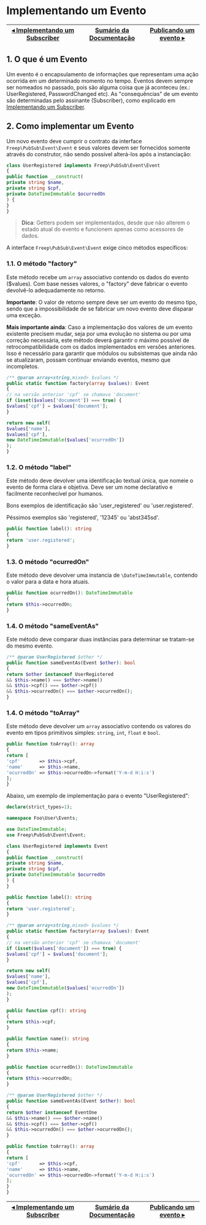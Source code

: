 # Implementando um Evento

[◂ Implementando um Subscriber](07-implementando-um-subscriber.md) | [Sumário da Documentação](indice.md) | [Publicando um evento ▸](09-publicando-um-evento.md)
-- | -- | --

## 1. O que é um Evento

Um evento é o encapsulamento de informações que representam uma ação ocorrida em um determinado momento no tempo. Eventos devem sempre ser nomeados no passado, pois são alguma coisa que já aconteceu (ex.: UserRegistered, PasswordChanged etc). As "consequências" de um evento são determinadas pelo assinante (Subscriber), como explicado em [Implementando um Subscriber](07-implementando-um-subscriber.md).

## 2. Como implementar um Evento

Um novo evento deve cumprir o contrato da interface `Freep\PubSub\Event\Event` e seus valores devem ser fornecidos somente através do construtor, não sendo possível alterá-los após a instanciação:

```php
class UserRegistered implements Freep\PubSub\Event\Event
{
public function __construct(
private string $name,
private string $cpf,
private DateTimeImmutable $ocurredOn
) {
}
}
```

> **Dica**: Getters podem ser implementados, desde que não alterem o estado atual do evento e funcionem apenas como acessores de dados.

A interface `Freep\PubSub\Event\Event` exige cinco métodos específicos:

### 1.1. O método "factory"

Este método recebe um `array` associativo contendo os dados do evento ($values). Com base nesses valores, o "factory" deve fabricar o evento devolvê-lo adequadamente no retorno.

**Importante**: O valor de retorno sempre deve ser um evento do mesmo tipo, sendo que a impossibilidade de se fabricar um novo evento deve disparar uma exceção.

**Mais importante ainda**: Caso a implementação dos valores de um evento existente precisem mudar, seja por uma evolução no sistema ou por uma correção necessária, este método deverá garantir o máximo possível de retrocompatibilidade com os dados implementados em versões anteriores. Isso é necessário para garantir que módulos ou subsistemas que ainda não se atualizaram, possam continuar enviando eventos, mesmo que incompletos.

```php
/** @param array<string,mixed> $values */
public static function factory(array $values): Event
{
// na versão anterior 'cpf' se chamava 'document'
if (isset($values['document']) === true) {
$values['cpf'] = $values['document'];
}

return new self(
$values['name'],
$values['cpf'],
new DateTimeImmutable($values['ocurredOn'])
);
}
```

### 1.2. O método "label"

Este método deve devolver uma identificação textual única, que nomeie o evento de forma clara e objetiva. Deve ser um nome declarativo e facilmente reconhecível por humanos.

Bons exemplos de identificação são 'user_registered' ou 'user.registered'.

Péssimos exemplos são 'registered', '12345' ou 'abst345sd'.

```php
public function label(): string
{
return 'user.registered';
}
```

### 1.3. O método "ocurredOn"

Este método deve devolver uma instancia de `\DateTimeImmutable`, contendo o valor para a data e hora atuais.

```php
public function ocurredOn(): DateTimeImmutable
{
return $this->ocurredOn;
}
```

### 1.4. O método "sameEventAs"

Este método deve comparar duas instâncias para determinar se tratam-se do mesmo evento.

```php
/** @param UserRegistered $other */
public function sameEventAs(Event $other): bool
{
return $other instanceof UserRegistered
&& $this->name() === $other->name()
&& $this->cpf() === $other->cpf()
&& $this->ocurredOn() === $other->ocurredOn();
}
```

### 1.4. O método "toArray"

Este método deve devolver um `array` associativo contendo os valores do evento em tipos primitivos simples: `string`, `int`, `float` e `bool`.

```php
public function toArray(): array
{
return [
'cpf'       => $this->cpf,
'name'      => $this->name,
'ocurredOn' => $this->ocurredOn->format('Y-m-d H:i:s')
];
}
```

Abaixo, um exemplo de implementação para o evento "UserRegistered":

```php
declare(strict_types=1);

namespace Foo\User\Events;

use DateTimeImmutable;
use Freep\PubSub\Event\Event;

class UserRegistered implements Event
{
public function __construct(
private string $name,
private string $cpf,
private DateTimeImmutable $ocurredOn
) {
}

public function label(): string
{
return 'user.registered';
}

/** @param array<string,mixed> $values */
public static function factory(array $values): Event
{
// na versão anterior 'cpf' se chamava 'document'
if (isset($values['document']) === true) {
$values['cpf'] = $values['document'];
}

return new self(
$values['name'],
$values['cpf'],
new DateTimeImmutable($values['ocurredOn'])
);
}

public function cpf(): string
{
return $this->cpf;
}

public function name(): string
{
return $this->name;
}

public function ocurredOn(): DateTimeImmutable
{
return $this->ocurredOn;
}

/** @param UserRegistered $other */
public function sameEventAs(Event $other): bool
{
return $other instanceof EventOne
&& $this->name() === $other->name()
&& $this->cpf() === $other->cpf()
&& $this->ocurredOn() === $other->ocurredOn();
}

public function toArray(): array
{
return [
'cpf'       => $this->cpf,
'name'      => $this->name,
'ocurredOn' => $this->ocurredOn->format('Y-m-d H:i:s')
];
}
}
```

[◂ Implementando um Subscriber](07-implementando-um-subscriber.md) | [Sumário da Documentação](indice.md) | [Publicando um evento ▸](09-publicando-um-evento.md)
-- | -- | --
